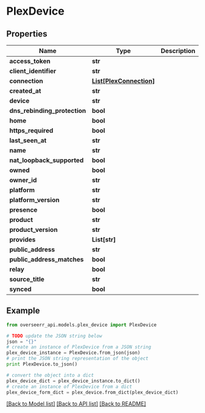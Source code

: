 # PlexDevice


## Properties
Name | Type | Description | Notes
------------ | ------------- | ------------- | -------------
**access_token** | **str** |  | [optional] 
**client_identifier** | **str** |  | 
**connection** | [**List[PlexConnection]**](PlexConnection.md) |  | 
**created_at** | **str** |  | 
**device** | **str** |  | 
**dns_rebinding_protection** | **bool** |  | [optional] 
**home** | **bool** |  | [optional] 
**https_required** | **bool** |  | [optional] 
**last_seen_at** | **str** |  | 
**name** | **str** |  | 
**nat_loopback_supported** | **bool** |  | [optional] 
**owned** | **bool** |  | 
**owner_id** | **str** |  | [optional] 
**platform** | **str** |  | 
**platform_version** | **str** |  | [optional] 
**presence** | **bool** |  | [optional] 
**product** | **str** |  | 
**product_version** | **str** |  | 
**provides** | **List[str]** |  | 
**public_address** | **str** |  | [optional] 
**public_address_matches** | **bool** |  | [optional] 
**relay** | **bool** |  | [optional] 
**source_title** | **str** |  | [optional] 
**synced** | **bool** |  | [optional] 

## Example

```python
from overseerr_api.models.plex_device import PlexDevice

# TODO update the JSON string below
json = "{}"
# create an instance of PlexDevice from a JSON string
plex_device_instance = PlexDevice.from_json(json)
# print the JSON string representation of the object
print PlexDevice.to_json()

# convert the object into a dict
plex_device_dict = plex_device_instance.to_dict()
# create an instance of PlexDevice from a dict
plex_device_form_dict = plex_device.from_dict(plex_device_dict)
```
[[Back to Model list]](../README.md#documentation-for-models) [[Back to API list]](../README.md#documentation-for-api-endpoints) [[Back to README]](../README.md)


